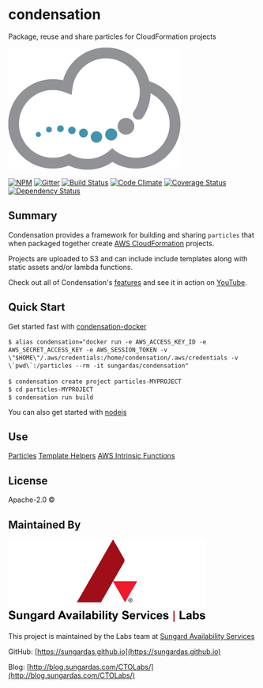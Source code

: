 # condensation

Package, reuse and share particles for CloudFormation projects

![condensation][condensation-image]

[![NPM][npm-image]][npm-url]
[![Gitter][gitter-image]][gitter-url]
[![Build Status][travis-image]][travis-url]
[![Code Climate][codeclimate-image]][codeclimate-url]
[![Coverage Status][coveralls-image]][coveralls-url]
[![Dependency Status][daviddm-image]][daviddm-url]


## Summary

Condensation provides a framework for building and sharing `particles`
that when packaged together create [AWS CloudFormation](http://aws.amazon.com/cloudformation/)
projects.

Projects are uploaded to S3 and can include include templates along with static
assets and/or lambda functions.

Check out all of Condensation's [features](docs/features.md) and see it
in action on [YouTube](https://youtu.be/Vj0dRI9qiMM?list=PLYGffQg665R7PtM0XdPEQuJ0ez5j2G0LW).

## Quick Start

Get started fast with [condensation-docker][condensation-docker-url]

```
$ alias condensation="docker run -e AWS_ACCESS_KEY_ID -e AWS_SECRET_ACCESS_KEY -e AWS_SESSION_TOKEN -v \"$HOME\"/.aws/credentials:/home/condensation/.aws/credentials -v \`pwd\`:/particles --rm -it sungardas/condensation"

$ condensation create project particles-MYPROJECT
$ cd particles-MYPROJECT
$ condensation run build
```

You can also get started with [nodejs](docs/getting-started/nodejs.md)

## Use

[Particles](docs/particle-helpers.md)
[Template Helpers](docs/template-helpers.md)
[AWS Intrinsic Functions](docs/intrinsic-functions.md)

## License

Apache-2.0 ©

## Maintained By

[![Sungard Availability Services | Labs][labs-logo]][labs-github-url]

This project is maintained by the Labs team at [Sungard Availability
Services](http://sungardas.com)

GitHub: [https://sungardas.github.io](https://sungardas.github.io)

Blog: [http://blog.sungardas.com/CTOLabs/](http://blog.sungardas.com/CTOLabs/)


[codeclimate-image]: https://codeclimate.com/github/SungardAS/condensation/badges/gpa.svg
[codeclimate-url]: https://codeclimate.com/github/SungardAS/condensation
[condensation-image]: ./docs/images/condensation_logo.png?raw=true
[coveralls-image]: https://coveralls.io/repos/SungardAS/condensation/badge.svg
[coveralls-url]: https://coveralls.io/r/SungardAS/condensation
[condensation-docker-url]: https://github.com/SungardAS/condensation-docker
[daviddm-image]: https://david-dm.org/SungardAS/condensation.svg?theme=shields.io
[daviddm-url]: https://david-dm.org/SungardAS/condensation
[gitter-image]: https://badges.gitter.im/Join%20Chat.svg
[gitter-url]: https://gitter.im/SungardAS/condensation?utm_source=badge&utm_medium=badge&utm_campaign=pr-badge
[labs-github-url]: https://sungardas.github.io
[labs-logo]: https://raw.githubusercontent.com/SungardAS/repo-assets/master/images/logos/sungardas-labs-logo-small.png
[npm-image]: https://badge.fury.io/js/condensation.svg
[npm-url]: https://npmjs.org/package/condensation
[travis-image]: https://travis-ci.org/SungardAS/condensation.svg?branch=master
[travis-url]: https://travis-ci.org/SungardAS/condensation
